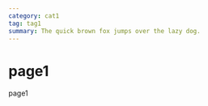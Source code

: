 ```yaml
---
category: cat1
tag: tag1
summary: The quick brown fox jumps over the lazy dog.
---
```

# page1

page1